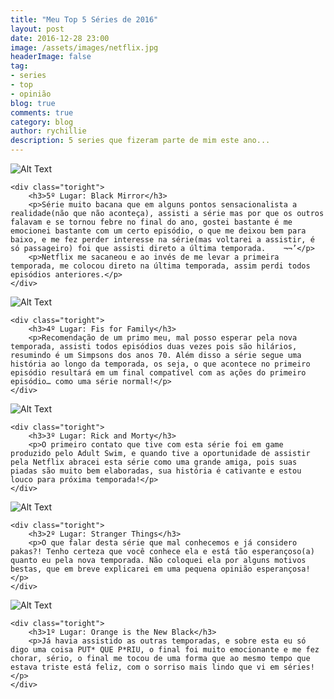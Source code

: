 ```yaml
---
title: "Meu Top 5 Séries de 2016"
layout: post
date: 2016-12-28 23:00
image: /assets/images/netflix.jpg
headerImage: false
tag:
- series
- top
- opinião
blog: true
comments: true
category: blog
author: rychillie
description: 5 series que fizeram parte de mim este ano...
---
```

<script async src="//pagead2.googlesyndication.com/pagead/js/adsbygoogle.js"></script>
<!-- Anuncio Blog Rychillie -->
<ins class="adsbygoogle"
     style="display:block"
     data-ad-client="ca-pub-7837358846130941"
     data-ad-slot="9265933715"
     data-ad-format="auto"></ins>
<script>
(adsbygoogle = window.adsbygoogle || []).push({});
</script>


<div class="side-by-side">
    <div class="toleft">
        <img class="image" src="http://img.wonderhowto.com/img/02/94/63613510551284/0/were-very-close-dark-future-deeply-augmented-reality-black-mirrors-playtest.w1456.jpg" alt="Alt Text">
    </div>

    <div class="toright">
        <h3>5º Lugar: Black Mirror</h3>
        <p>Série muito bacana que em alguns pontos sensacionalista a realidade(não que não aconteça), assisti a série mas por que os outros falavam e se tornou febre no final do ano, gostei bastante é me emocionei bastante com um certo episódio, o que me deixou bem para baixo, e me fez perder interesse na série(mas voltarei a assistir, é só passageiro) foi que assisti direto a última temporada.    ¬¬’</p>
        <p>Netflix me sacaneou e ao invés de me levar a primeira temporada, me colocou direto na última temporada, assim perdi todos episódios anteriores.</p>
    </div>
</div>

<div class="side-by-side">
    <div class="toleft">
        <img class="image" src="https://i.ytimg.com/vi/HFzrvMS6P8g/maxresdefault.jpg" alt="Alt Text">
    </div>

    <div class="toright">
        <h3>4º Lugar: Fis for Family</h3>
        <p>Recomendação de um primo meu, mal posso esperar pela nova temporada, assisti todos episódios duas vezes pois são hilários, resumindo é um Simpsons dos anos 70. Além disso a série segue uma história ao longo da temporada, os seja, o que acontece no primeiro episódio resultará em um final compatível com as ações do primeiro episódio… como uma série normal!</p>
    </div>
</div>

<div class="side-by-side">
    <div class="toleft">
        <img class="image" src="http://i.imgur.com/Zy2vKfU.png" alt="Alt Text">
    </div>

    <div class="toright">
        <h3>3º Lugar: Rick and Morty</h3>
        <p>O primeiro contato que tive com esta série foi em game produzido pelo Adult Swim, e quando tive a oportunidade de assistir pela Netflix abracei esta série como uma grande amiga, pois suas piadas são muito bem elaboradas, sua história é cativante e estou louco para próxima temporada!</p>
    </div>
</div>

<div class="side-by-side">
    <div class="toleft">
        <img class="image" src="http://criticalhits.com.br/wp-content/uploads/2016/07/stranger-things-season-1-01.jpg" alt="Alt Text">
    </div>

    <div class="toright">
        <h3>2º Lugar: Stranger Things</h3>
        <p>O que falar desta série que mal conhecemos e já considero pakas?! Tenho certeza que você conhece ela e está tão esperançoso(a) quanto eu pela nova temporada. Não coloquei ela por alguns motivos bestas, que em breve explicarei em uma pequena opinião esperançosa!</p>
    </div>
</div>

<div class="side-by-side">
    <div class="toleft">
        <img class="image" src="https://media1.popsugar-assets.com/files/2016/06/29/342/n/41306527/d09a21f2891fd750_poussey.jpg" alt="Alt Text">
    </div>

    <div class="toright">
        <h3>1º Lugar: Orange is the New Black</h3>
        <p>Já havia assistido as outras temporadas, e sobre esta eu só digo uma coisa PUT* QUE P*RIU, o final foi muito emocionante e me fez chorar, sério, o final me tocou de uma forma que ao mesmo tempo que estava triste está feliz, com o sorriso mais lindo que vi em séries!</p>
    </div>
</div>
